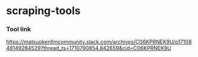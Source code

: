 # scraping-tools

### Tool link
https://matsuokenllmcommunity.slack.com/archives/C06KPRNEK9U/p1710848149284529?thread_ts=1710790854.842659&cid=C06KPRNEK9U
